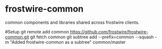 frostwire-common
================

common components and libraries shared across frostwire clients.

#Setup
git remote add common https://github.com/frostwire/frostwire-common.git
git fetch common
git subtree add --prefix=common --squash -m "Added frostwire-common as a subtree" common/master
